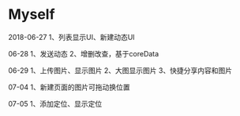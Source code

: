 # Myself


2018-06-27
1、列表显示UI、新建动态UI

06-28
1、发送动态
2、增删改查，基于coreData

06-29
1、上传图片、显示图片
2、大图显示图片
3、快捷分享内容和图片

07-04
1、新建页面的图片可拖动换位置

07-05
1、添加定位、显示定位
